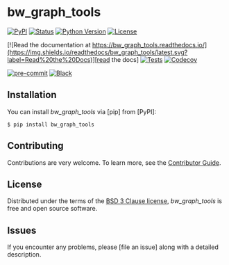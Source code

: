 # bw_graph_tools

[![PyPI](https://img.shields.io/pypi/v/bw_graph_tools.svg)][pypi status]
[![Status](https://img.shields.io/pypi/status/bw_graph_tools.svg)][pypi status]
[![Python Version](https://img.shields.io/pypi/pyversions/bw_graph_tools)][pypi status]
[![License](https://img.shields.io/pypi/l/bw_graph_tools)][license]

[![Read the documentation at https://bw_graph_tools.readthedocs.io/](https://img.shields.io/readthedocs/bw_graph_tools/latest.svg?label=Read%20the%20Docs)][read the docs]
[![Tests](https://github.com/brightway-lca/bw_graph_tools/workflows/Tests/badge.svg)][tests]
[![Codecov](https://codecov.io/gh/brightway-lca/bw_graph_tools/branch/main/graph/badge.svg)][codecov]

[![pre-commit](https://img.shields.io/badge/pre--commit-enabled-brightgreen?logo=pre-commit&logoColor=white)][pre-commit]
[![Black](https://img.shields.io/badge/code%20style-black-000000.svg)][black]

[pypi status]: https://pypi.org/project/bw_graph_tools/
[read the docs]: https://bw_graph_tools.readthedocs.io/
[tests]: https://github.com/brightway-lca/bw_graph_tools/actions?workflow=Tests
[codecov]: https://app.codecov.io/gh/brightway-lca/bw_graph_tools
[pre-commit]: https://github.com/pre-commit/pre-commit
[black]: https://github.com/psf/black

## Installation

You can install _bw_graph_tools_ via [pip] from [PyPI]:

```console
$ pip install bw_graph_tools
```

## Contributing

Contributions are very welcome.
To learn more, see the [Contributor Guide].

## License

Distributed under the terms of the [BSD 3 Clause license][license],
_bw_graph_tools_ is free and open source software.

## Issues

If you encounter any problems,
please [file an issue] along with a detailed description.


<!-- github-only -->

[command-line reference]: https://bw_graph_tools.readthedocs.io/en/latest/usage.html
[license]: https://github.com/brightway-lca/bw_graph_tools/blob/main/LICENSE
[contributor guide]: https://github.com/brightway-lca/bw_graph_tools/blob/main/CONTRIBUTING.md
